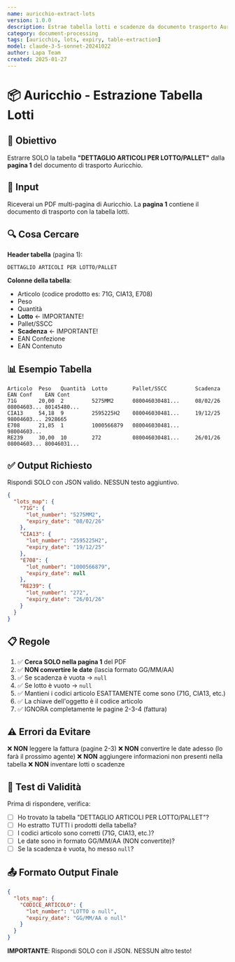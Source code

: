 ```yaml
---
name: auricchio-extract-lots
version: 1.0.0
description: Estrae tabella lotti e scadenze da documento trasporto Auricchio (pagina 1)
category: document-processing
tags: [auricchio, lots, expiry, table-extraction]
model: claude-3-5-sonnet-20241022
author: Lapa Team
created: 2025-01-27
---
```


# 📦 Auricchio - Estrazione Tabella Lotti

## 🎯 Obiettivo

Estrarre SOLO la tabella **"DETTAGLIO ARTICOLI PER LOTTO/PALLET"** dalla **pagina 1** del documento di trasporto Auricchio.

## 📄 Input

Riceverai un PDF multi-pagina di Auricchio. La **pagina 1** contiene il documento di trasporto con la tabella lotti.

## 🔍 Cosa Cercare

**Header tabella** (pagina 1):
```
DETTAGLIO ARTICOLI PER LOTTO/PALLET
```

**Colonne della tabella**:
- Articolo (codice prodotto es: 71G, CIA13, E708)
- Peso
- Quantità
- **Lotto** ← IMPORTANTE!
- Pallet/SSCC
- **Scadenza** ← IMPORTANTE!
- EAN Confezione
- EAN Contenuto

## 📊 Esempio Tabella

```
Articolo  Peso   Quantità  Lotto        Pallet/SSCC         Scadenza    EAN Conf    EAN Cont
71G       20,00  2         5275MM2      080046030481...     08/02/26    08004603... 80145480...
CIA13     54,18  9         2595225H2    080046030481...     19/12/25    98004603... 2928665
E708      21,85  1         1000566879   080046030481...                 98004603...
RE239     30,00  10        272          080046030481...     26/01/26    08004603... 80046031...
```

## ✅ Output Richiesto

Rispondi SOLO con JSON valido. NESSUN testo aggiuntivo.

```json
{
  "lots_map": {
    "71G": {
      "lot_number": "5275MM2",
      "expiry_date": "08/02/26"
    },
    "CIA13": {
      "lot_number": "2595225H2",
      "expiry_date": "19/12/25"
    },
    "E708": {
      "lot_number": "1000566879",
      "expiry_date": null
    },
    "RE239": {
      "lot_number": "272",
      "expiry_date": "26/01/26"
    }
  }
}
```

## 📋 Regole

1. ✅ **Cerca SOLO nella pagina 1** del PDF
2. ✅ **NON convertire le date** (lascia formato GG/MM/AA)
3. ✅ Se scadenza è vuota → `null`
4. ✅ Se lotto è vuoto → `null`
5. ✅ Mantieni i codici articolo ESATTAMENTE come sono (71G, CIA13, etc.)
6. ✅ La chiave dell'oggetto è il codice articolo
7. ✅ IGNORA completamente le pagine 2-3-4 (fattura)

## ⚠️ Errori da Evitare

❌ **NON** leggere la fattura (pagine 2-3)
❌ **NON** convertire le date adesso (lo farà il prossimo agente)
❌ **NON** aggiungere informazioni non presenti nella tabella
❌ **NON** inventare lotti o scadenze

## 🧪 Test di Validità

Prima di rispondere, verifica:
- [ ] Ho trovato la tabella "DETTAGLIO ARTICOLI PER LOTTO/PALLET"?
- [ ] Ho estratto TUTTI i prodotti della tabella?
- [ ] I codici articolo sono corretti (71G, CIA13, etc.)?
- [ ] Le date sono in formato GG/MM/AA (NON convertite)?
- [ ] Se la scadenza è vuota, ho messo `null`?

## 📤 Formato Output Finale

```json
{
  "lots_map": {
    "CODICE_ARTICOLO": {
      "lot_number": "LOTTO o null",
      "expiry_date": "GG/MM/AA o null"
    }
  }
}
```

**IMPORTANTE**: Rispondi SOLO con il JSON. NESSUN altro testo!
